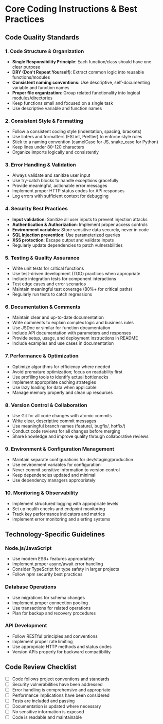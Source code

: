 # Core Coding Instructions & Best Practices

## Code Quality Standards

### 1. Code Structure & Organization

- **Single Responsibility Principle**: Each function/class should have one clear purpose
- **DRY (Don't Repeat Yourself)**: Extract common logic into reusable functions/modules
- **Consistent naming conventions**: Use descriptive, self-documenting variable and function names
- **Proper file organization**: Group related functionality into logical modules/directories
- Keep functions small and focused on a single task
- Use descriptive variable and function names

### 2. Consistent Style & Formatting

- Follow a consistent coding style (indentation, spacing, brackets)
- Use linters and formatters (ESLint, Prettier) to enforce style rules
- Stick to a naming convention (camelCase for JS, snake_case for Python)
- Keep lines under 80-120 characters
- Organize imports logically and consistently

### 3. Error Handling & Validation

- Always validate and sanitize user input
- Use try-catch blocks to handle exceptions gracefully
- Provide meaningful, actionable error messages
- Implement proper HTTP status codes for API responses
- Log errors with sufficient context for debugging

### 4. Security Best Practices

- **Input validation**: Sanitize all user inputs to prevent injection attacks
- **Authentication & Authorization**: Implement proper access controls
- **Environment variables**: Store sensitive data securely, never in code
- **SQL injection prevention**: Use parameterized queries
- **XSS protection**: Escape output and validate inputs
- Regularly update dependencies to patch vulnerabilities

### 5. Testing & Quality Assurance

- Write unit tests for critical functions
- Use test-driven development (TDD) practices when appropriate
- Include integration tests for component interactions
- Test edge cases and error scenarios
- Maintain meaningful test coverage (80%+ for critical paths)
- Regularly run tests to catch regressions

### 6. Documentation & Comments

- Maintain clear and up-to-date documentation
- Write comments to explain complex logic and business rules
- Use JSDoc or similar for function documentation
- Include API documentation with parameters and responses
- Provide setup, usage, and deployment instructions in README
- Include examples and use cases in documentation

### 7. Performance & Optimization

- Optimize algorithms for efficiency where needed
- Avoid premature optimization; focus on readability first
- Use profiling tools to identify actual bottlenecks
- Implement appropriate caching strategies
- Use lazy loading for data when applicable
- Manage memory properly and clean up resources

### 8. Version Control & Collaboration

- Use Git for all code changes with atomic commits
- Write clear, descriptive commit messages
- Use meaningful branch names (feature/, bugfix/, hotfix/)
- Conduct code reviews for all changes before merging
- Share knowledge and improve quality through collaborative reviews

### 9. Environment & Configuration Management

- Maintain separate configurations for dev/staging/production
- Use environment variables for configuration
- Never commit sensitive information to version control
- Keep dependencies updated and minimal
- Use dependency managers appropriately

### 10. Monitoring & Observability

- Implement structured logging with appropriate levels
- Set up health checks and endpoint monitoring
- Track key performance indicators and metrics
- Implement error monitoring and alerting systems

## Technology-Specific Guidelines

### Node.js/JavaScript

- Use modern ES6+ features appropriately
- Implement proper async/await error handling
- Consider TypeScript for type safety in larger projects
- Follow npm security best practices

### Database Operations

- Use migrations for schema changes
- Implement proper connection pooling
- Use transactions for related operations
- Plan for backup and recovery procedures

### API Development

- Follow RESTful principles and conventions
- Implement proper rate limiting
- Use appropriate HTTP methods and status codes
- Version APIs properly for backward compatibility

## Code Review Checklist

- [ ] Code follows project conventions and standards
- [ ] Security vulnerabilities have been addressed
- [ ] Error handling is comprehensive and appropriate
- [ ] Performance implications have been considered
- [ ] Tests are included and passing
- [ ] Documentation is updated where necessary
- [ ] No sensitive information is exposed
- [ ] Code is readable and maintainable
